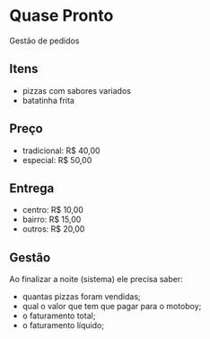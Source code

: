 # Quase Pronto 
Gestão de pedidos

## Itens
- pizzas com sabores variados
- batatinha frita

## Preço
- tradicional: R$ 40,00
- especial: R$ 50,00

## Entrega
- centro: R$ 10,00
- bairro: R$ 15,00
- outros: R$ 20,00

## Gestão
Ao finalizar a noite (sistema) ele precisa saber:
- quantas pizzas foram vendidas;
- qual o valor que tem que pagar para o motoboy;
- o faturamento total;
- o faturamento líquido;
